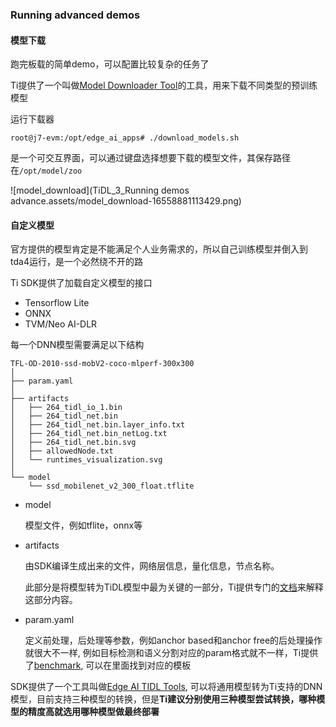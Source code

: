 ### Running advanced demos

#### 模型下载

跑完板载的简单demo，可以配置比较复杂的任务了

Ti提供了一个叫做[Model Downloader Tool](https://github.com/TexasInstruments/edgeai-modelzoo)的工具，用来下载不同类型的预训练模型

运行下载器

```shell
root@j7-evm:/opt/edge_ai_apps# ./download_models.sh
```

是一个可交互界面，可以通过键盘选择想要下载的模型文件，其保存路径在`/opt/model/zoo`

![model_download](TiDL_3_Running demos advance.assets/model_download-16558881113429.png)

#### 自定义模型

官方提供的模型肯定是不能满足个人业务需求的，所以自己训练模型并倒入到tda4运行，是一个必然绕不开的路

Ti SDK提供了加载自定义模型的接口

- Tensorflow Lite
- ONNX
- TVM/Neo AI-DLR

每一个DNN模型需要满足以下结构

```
TFL-OD-2010-ssd-mobV2-coco-mlperf-300x300
│
├── param.yaml
│
├── artifacts
│   ├── 264_tidl_io_1.bin
│   ├── 264_tidl_net.bin
│   ├── 264_tidl_net.bin.layer_info.txt
│   ├── 264_tidl_net.bin_netLog.txt
│   ├── 264_tidl_net.bin.svg
│   ├── allowedNode.txt
│   └── runtimes_visualization.svg
│
└── model
    └── ssd_mobilenet_v2_300_float.tflite
```

- model

  模型文件，例如tflite，onnx等

- artifacts

  由SDK编译生成出来的文件，网络层信息，量化信息，节点名称。

  此部分是将模型转为TiDL模型中最为关键的一部分，Ti提供专门的[文档](https://software-dl.ti.com/jacinto7/esd/processor-sdk-linux-sk-tda4vm/latest/exports/docs/inference_models.html#pub-edgeai-compile-artifacts)来解释这部分内容。

- param.yaml

  定义前处理，后处理等参数，例如anchor based和anchor free的后处理操作就很大不一样, 例如目标检测和语义分割对应的param格式就不一样，Ti提供了[benchmark](https://github.com/TexasInstruments/edgeai-benchmark/tree/master/examples/configs/yaml), 可以在里面找到对应的模板

SDK提供了一个工具叫做[Edge AI TIDL Tools](https://github.com/TexasInstruments/edgeai-tidl-tools/blob/master/examples/osrt_python/README.md#model-compilation-on-pc), 可以将通用模型转为Ti支持的DNN模型，目前支持三种模型的转换，但是**Ti建议分别使用三种模型尝试转换，哪种模型的精度高就选用哪种模型做最终部署**

